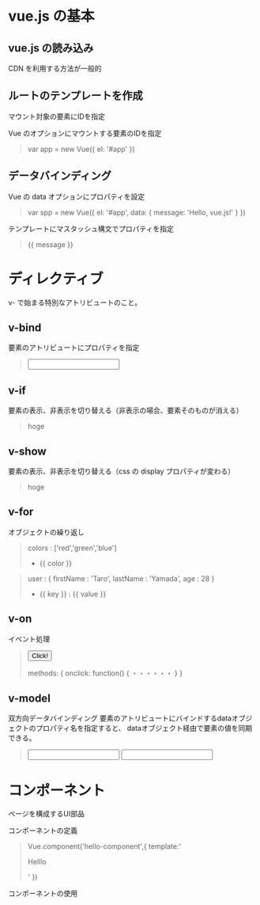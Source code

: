 # vue.js の基本

## vue.js の読み込み

CDN を利用する方法が一般的
<script src="https://cdn.jsdelivr.net/npm/vue@2.5.21/dist/vue.js"></script>

## ルートのテンプレートを作成

マウント対象の要素にIDを指定
>  <div id="app">
>  </div>

Vue のオプションにマウントする要素のIDを指定
>  var app = new Vue({
>    el: '#app'
>  })

## データバインディング

Vue の data オプションにプロパティを設定

> var spp = new Vue({
>   el: '#app',
>   data: {
>     message: 'Hello, vue.js!'
>   }
> })

テンプレートにマスタッシュ構文でプロパティを指定

> <div id="app">
> <p>
> {{ message }}
> </p>
> </div>

# ディレクティブ

v- で始まる特別なアトリビュートのこと。

## v-bind
要素のアトリビュートにプロパティを指定
> <input type="text" v-bind:value="message" />

## v-if
要素の表示、非表示を切り替える（非表示の場合、要素そのものが消える）
> <p v-if="toggle">hoge</p>

## v-show
要素の表示、非表示を切り替える（css の display プロパティが変わる）
> <p v-if="toggle">hoge</p>

## v-for
オブジェクトの繰り返し
> colors : ['red','green','blue']
> <ul>
>   <li v-for="color in colors">{{ color }}</li>
> </ul>

> user : {
>   firstName : 'Taro',
>   lastName : 'Yamada',
>   age : 28
> }  
> <ul>
>   <li v-for="(value, key) in user">{{ key }} : {{ value }}</li>
> </ul>

## v-on
イベント処理
> <button v-on:click="onlick">
> Click!
> </button>
>
> methods: {
>   onclick: function() {
>     ・・・・・・
>   }
> }

## v-model
双方向データバインディング
要素のアトリビュートにバインドするdataオブジェクトのプロパティ名を指定すると、
dataオブジェクト経由で要素の値を同期できる。
> <input type="text" v-model="message" />
> <input type="text" v-model="message" />

# コンポーネント
ページを構成するUI部品

コンポーネントの定義
> Vue.component('hello-component',{
> 	template:'<p>Helllo</p>'
> })

コンポーネントの使用
> <hello-component></hello-component>
